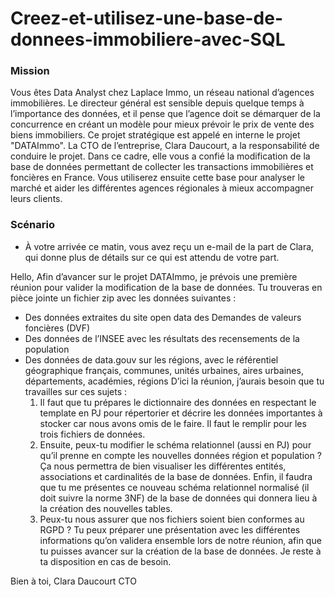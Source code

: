 # Creez-et-utilisez-une-base-de-donnees-immobiliere-avec-SQL

### Mission
Vous êtes Data Analyst chez Laplace Immo, un réseau national d’agences immobilières. Le directeur général est sensible depuis quelque temps à l’importance des données, 
et il pense que l’agence doit se démarquer de la concurrence en créant un modèle pour mieux prévoir le prix de vente des biens immobiliers.
Ce projet stratégique est appelé en interne le projet "DATAImmo". La CTO de l’entreprise, Clara Daucourt, a la responsabilité de conduire le projet.
Dans ce cadre, elle vous a confié la modification de la base de données permettant de collecter les transactions immobilières et foncières en France.
Vous utiliserez ensuite cette base pour analyser le marché et aider les différentes agences régionales à mieux accompagner leurs clients.

### Scénario
  - À votre arrivée ce matin, vous avez reçu un e-mail de la part de Clara, qui donne plus de détails sur ce qui est attendu de votre part.

Hello, 
Afin d’avancer sur le projet DATAImmo, je prévois une première réunion pour valider la modification de la base de données.
Tu trouveras en pièce jointe un fichier zip avec les données suivantes :
- Des données extraites du site open data des Demandes de valeurs foncières (DVF) 
- Des données de l’INSEE avec les résultats des recensements de la population 
- Des données de data.gouv sur les régions, avec le référentiel géographique français, communes, unités urbaines, aires urbaines, départements, académies, régions
D’ici la réunion, j’aurais besoin que tu travailles sur ces sujets : 
  1. Il faut que tu prépares le dictionnaire des données en respectant le template en PJ pour répertorier et décrire les données importantes à stocker car nous avons omis de le faire. Il faut le remplir pour les trois fichiers de données.
  2. Ensuite, peux-tu modifier le schéma relationnel (aussi en PJ) pour qu’il prenne en compte les nouvelles données région et population ?
     Ça nous permettra de bien visualiser les différentes entités, associations et cardinalités de la base de données. Enfin,
     il faudra que tu me présentes ce nouveau schéma relationnel normalisé (il doit suivre la norme 3NF) de la base de données qui donnera lieu à la création des nouvelles tables. 
  3. Peux-tu nous assurer que nos fichiers soient bien conformes au RGPD ?
Tu peux préparer une présentation avec les différentes informations qu’on validera ensemble lors de notre réunion, afin que tu puisses avancer sur la création de la base de données.
Je reste à ta disposition en cas de besoin.

Bien à toi,
Clara Daucourt
CTO

